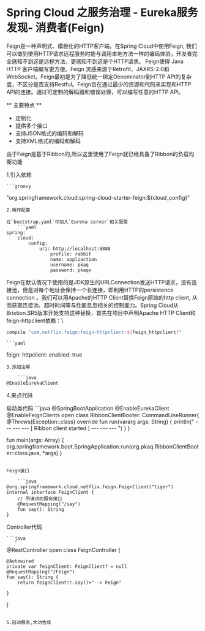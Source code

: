 
# Spring Cloud 之服务治理 - Eureka服务发现- 消费者(Feign)
Feign是一种声明式、模板化的HTTP客户端。在Spring Cloud中使用Feign, 我们可以做到使用HTTP请求远程服务时能与调用本地方法一样的编码体验，开发者完全感知不到这是远程方法，更感知不到这是个HTTP请求。
Feign使得 Java HTTP 客户端编写更方便。Feign 灵感来源于Retrofit、JAXRS-2.0和WebSocket。Feign最初是为了降低统一绑定Denominator到HTTP API的复杂度，不区分是否支持Restful。Feign旨在通过最少的资源和代码来实现和HTTP API的连接。通过可定制的解码器和错误处理，可以编写任意的HTTP API。

** 主要特点 **
- 定制化
- 提供多个接口
- 支持JSON格式的编码和解码
- 支持XML格式的编码和解码

由于Feign是基于Ribbon的,所以这里使用了Feign就已经具备了Ribbon的负载均衡功能

1.引入依赖

    ```groovy
   "org.springframework.cloud:spring-cloud-starter-feign:${cloud_config}"
```
2.稍作配置

在`bootstrap.yaml`中加入`Eureka server`相关配置
    ```yaml
spring:
    cloud:
        config:
            uri: http://localhost:8888
                profile: rabbit
                name: appliaction
                username: pkaq
                password: pkaqx
```


Feign在默认情况下使用的是JDK原生的URLConnection发送HTTP请求，没有连接池，但是对每个地址会保持一个长连接，即利用HTTP的persistence connection 。我们可以用Apache的HTTP Client替换Feign原始的http client, 从而获取连接池、超时时间等与性能息息相关的控制能力。Spring Cloud从Brixtion.SR5版本开始支持这种替换，首先在项目中声明Apache HTTP Client和feign-httpclient依赖：\
```groovy
compile "com.netflix.feign:feign-httpclient:${feign_httpclient}"
```

    ```yaml
feign:
    httpclient:
        enabled: true
```
3.添加注解

    ```java
@EnableEurekaClient
```
4.来点代码

启动类代码
    ```java
@SpringBootApplication
@EnableEurekaClient
@EnableFeignClients
open class RibbonClientBooter: CommandLineRunner{
    @Throws(Exception::class)
    override fun run(vararg args: String) {
        println("  --- --- --- [ Ribbon client started ] --- --- ---  ")
    }
}

fun main(args: Array<String>) {
    org.springframework.boot.SpringApplication.run(org.pkaq.RibbonClientBooter::class.java, *args)
}
```

Feign接口

    ```java
@org.springframework.cloud.netflix.feign.FeignClient("tiger")
internal interface FeignClient {
    // 所请求的服务接口
    @RequestMapping("/say")
    fun say(): String
}
```

Controller代码

    ```java
@RestController
open class FeignController {

    @Autowired
    private var feignClient: FeignClient? = null
    @RequestMapping("/Feign")
    fun say(): String {
        return feignClient!!.say()+"--> Feign"

    }
}
```

5.启动服务,大功告成